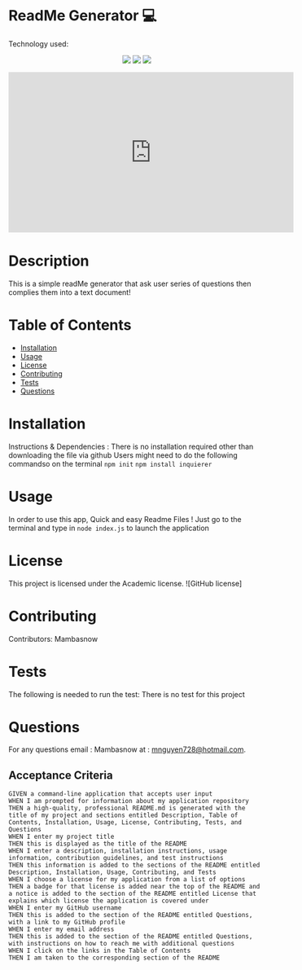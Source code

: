 
# ReadMe Generator 💻
Technology used:
<p align="center">
    <img src="https://img.shields.io/badge/Javascript-yellow" />
    <img src="https://img.shields.io/badge/-node.js-green" />
    <img src="https://img.shields.io/badge/-inquirer-red" >
</p>



<iframe width="560" height="315" src="https://www.youtube.com/embed/V2Io4mS2icc" title="YouTube video player" frameborder="0" allow="accelerometer; autoplay; clipboard-write; encrypted-media; gyroscope; picture-in-picture" allowfullscreen></iframe>

# Description
This is a simple readMe generator that ask user series of questions then complies them into a text document!
# Table of Contents 
* [Installation](#installation)
* [Usage](#usage)
* [License](#license)
* [Contributing](#contributing)
* [Tests](#tests)
* [Questions](#questions)
# Installation
Instructions & Dependencies : There is no installation required other than downloading the file via github 
Users might need to do the following commandso on the terminal
`npm init`
`npm install inquierer`
# Usage
In order to use this app, Quick and easy Readme Files !
Just go to the terminal and type in 
`node index.js` to launch the application
# License
This project is licensed under the Academic license. 
![GitHub license]
# Contributing
​Contributors: Mambasnow
# Tests
The following is needed to run the test: There is no test for this project
# Questions
For any questions email : Mambasnow  at : mnguyen728@hotmail.com.

## Acceptance Criteria
  
``` 
GIVEN a command-line application that accepts user input
WHEN I am prompted for information about my application repository
THEN a high-quality, professional README.md is generated with the title of my project and sections entitled Description, Table of Contents, Installation, Usage, License, Contributing, Tests, and Questions
WHEN I enter my project title
THEN this is displayed as the title of the README
WHEN I enter a description, installation instructions, usage information, contribution guidelines, and test instructions
THEN this information is added to the sections of the README entitled Description, Installation, Usage, Contributing, and Tests
WHEN I choose a license for my application from a list of options
THEN a badge for that license is added near the top of the README and a notice is added to the section of the README entitled License that explains which license the application is covered under
WHEN I enter my GitHub username
THEN this is added to the section of the README entitled Questions, with a link to my GitHub profile
WHEN I enter my email address
THEN this is added to the section of the README entitled Questions, with instructions on how to reach me with additional questions
WHEN I click on the links in the Table of Contents
THEN I am taken to the corresponding section of the README
